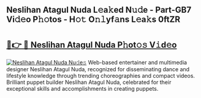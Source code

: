 ## Neslihan Atagul Nuda L𝚎a𝚔ed N𝚞𝚍e - Part-GB7 Vi𝚍𝚎o P𝚑𝚘tos - H𝚘𝚝 O𝚗𝚕yf𝚊ns L𝚎a𝚔s 0ftZR

# <h2><a href="http://kfddyjc.oniu.top/?m=Neslihan+Atagul+Nuda">🔗👉 🔴 Neslihan Atagul Nuda P𝚑ot𝚘𝚜 V𝚒d𝚎o</a></h2>

[![Neslihan Atagul Nuda Nu𝚍e𝚜](https://i.imgur.com/0qMVB7G.gif)](http://kfddyjc.oniu.top/?m=Neslihan+Atagul+Nuda)
Web-based entertainer and multimedia designer Neslihan Atagul Nuda, recognized for disseminating dance and lifestyle knowledge through trending choreographies and compact videos. Brilliant puppet builder Neslihan Atagul Nuda, celebrated for their exceptional skills and accomplishments in creating puppets.  
